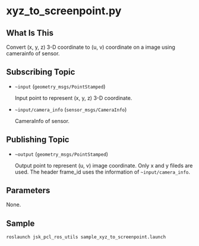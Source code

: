 # xyz_to_screenpoint.py

## What Is This

Convert (x, y, z) 3-D coordinate to (u, v) coordinate on a image using camerainfo of sensor.


## Subscribing Topic

* `~input` (`geometry_msgs/PointStamped`)

  Input point to represent (x, y, z) 3-D coordinate.

* `~input/camera_info` (`sensor_msgs/CameraInfo`)

  CameraInfo of sensor.


## Publishing Topic

* `~output` (`geometry_msgs/PointStamped`)

  Output point to represent (u, v) image coordinate. Only x and y fileds are used.
  The header frame_id uses the information of `~input/camera_info`.


## Parameters

None.


## Sample

```bash
roslaunch jsk_pcl_ros_utils sample_xyz_to_screenpoint.launch
```
